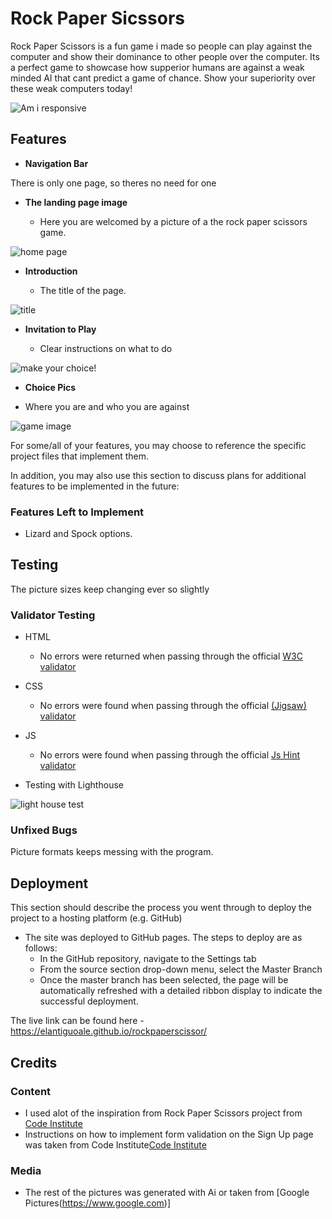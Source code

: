 # Rock Paper Sicssors

Rock Paper Scissors is a fun game i made so people can play against the computer and show their dominance to other people over the computer. Its a perfect game to showcase how supperior humans are against a weak minded AI that cant predict a game of chance. Show your superiority over these weak computers today! 

![Am i responsive](https://github.com/elantiguoale/rockpaperscissor/assets/59495965/60fbf87d-cc69-44c2-b803-1ddc2504cc3d)

## Features 

- __Navigation Bar__

There is only one page, so theres no need for one

- __The landing page image__

  - Here you are welcomed by a picture of a the rock paper scissors game.

![home page](https://github.com/elantiguoale/rockpaperscissor/assets/59495965/4a7e23a6-e4ac-4d79-b145-75b2473afee2)

- __Introduction__

  - The title of the page.

![title](https://github.com/elantiguoale/rockpaperscissor/assets/59495965/f1341be0-b4ab-4c93-86cd-e2121c6a84ca)

- __Invitation to Play__

  - Clear instructions on what to do 

![make your choice!](https://github.com/elantiguoale/rockpaperscissor/assets/59495965/c37b737f-0c54-48bf-b2ea-1cdeaa104758)

- __Choice Pics__

- Where you are and who you are against

![game image](https://github.com/elantiguoale/rockpaperscissor/assets/59495965/6fd95ba6-2b84-40e0-ba3b-2e1256fc0c35)

For some/all of your features, you may choose to reference the specific project files that implement them.

In addition, you may also use this section to discuss plans for additional features to be implemented in the future:

### Features Left to Implement

- Lizard and Spock options.

## Testing 

The picture sizes keep changing ever so slightly

### Validator Testing 

- HTML
  - No errors were returned when passing through the official [W3C validator](https://validator.w3.org)
- CSS
  - No errors were found when passing through the official [(Jigsaw) validator](https://jigsaw.w3.org)
- JS
  - No errors were found when passing through the official [Js Hint validator](https://jshint.com/)  

- Testing with Lighthouse

 ![light house test](https://github.com/elantiguoale/rockpaperscissor/assets/59495965/ba6d611d-a52b-46ec-a2b6-340c70f7875a)



### Unfixed Bugs

Picture formats keeps messing with the program.

## Deployment

This section should describe the process you went through to deploy the project to a hosting platform (e.g. GitHub) 

- The site was deployed to GitHub pages. The steps to deploy are as follows: 
  - In the GitHub repository, navigate to the Settings tab 
  - From the source section drop-down menu, select the Master Branch
  - Once the master branch has been selected, the page will be automatically refreshed with a detailed ribbon display to indicate the successful deployment. 

The live link can be found here - https://elantiguoale.github.io/rockpaperscissor/


## Credits 
### Content 

- I used alot of the inspiration from Rock Paper Scissors project from [Code Institute](https://codeinstitute.com)
- Instructions on how to implement form validation on the Sign Up page was taken from Code Institute[Code Institute](https://codeinstitute.com)

### Media

- The rest of the pictures was generated with Ai or taken from [Google Pictures(https://www.google.com)]
